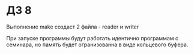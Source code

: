 # ДЗ 8

Выполнение make создаст 2 файла - reader и writer

При запуске программы будут работать идентично программам с семинара, но память будет огранизованна в виде кольцевого буфера.
